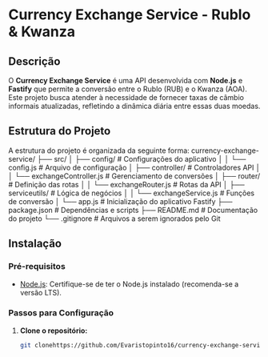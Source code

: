 # Currency Exchange Service - Rublo & Kwanza

## Descrição

O **Currency Exchange Service** é uma API desenvolvida com **Node.js** e **Fastify** que permite a conversão entre o Rublo (RUB) e o Kwanza (AOA). Este projeto busca atender à necessidade de fornecer taxas de câmbio informais atualizadas, refletindo a dinâmica diária entre essas duas moedas.

## Estrutura do Projeto

A estrutura do projeto é organizada da seguinte forma:
currency-exchange-service/
├── src/
│   ├── config/               # Configurações do aplicativo
│   │   └── config.js         # Arquivo de configuração
│   ├── controller/           # Controladores API
│   │   └── exchangeController.js  # Gerenciamento de conversões
│   ├── router/               # Definição das rotas
│   │   └── exchangeRouter.js   # Rotas da API
│   ├── serviceutils/         # Lógica de negócios
│   │   └── exchangeService.js   # Funções de conversão
│   └── app.js                # Inicialização do aplicativo Fastify
├── package.json              # Dependências e scripts
├── README.md                 # Documentação do projeto
└── .gitignore                # Arquivos a serem ignorados pelo Git

## Instalação

### Pré-requisitos

- [Node.js](https://nodejs.org/): Certifique-se de ter o Node.js instalado (recomenda-se a versão LTS).

### Passos para Configuração

1. **Clone o repositório:**

   ```bash
   git clonehttps://github.com/Evaristopinto16/currency-exchange-service